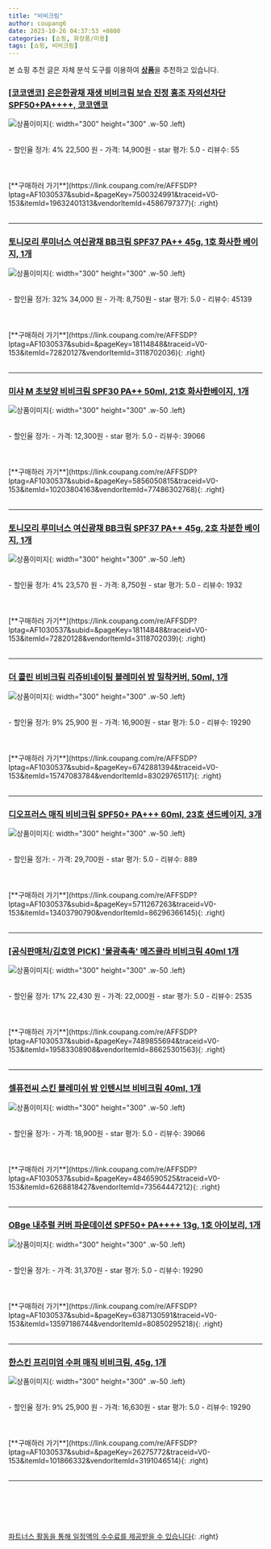 ```yaml
---
title: "비비크림"
author: coupang6
date: 2023-10-26 04:37:53 +0800
categories: [쇼핑, 화장품/미용]
tags: [쇼핑, 비비크림]
---
```


본 쇼핑 추천 글은 자체 분석 도구를 이용하여 [**상품**](https://link.coupang.com/a/bao1ui)을 추천하고 있습니다.

### [[코코앤코] 은은한광채 재생 비비크림 보습 진정 홍조 자외선차단 SPF50+PA++++, 코코앤코](https://link.coupang.com/re/AFFSDP?lptag=AF1030537&subid=&pageKey=7500324991&traceid=V0-153&itemId=19632401313&vendorItemId=4586797377)

![상품이미지](https://thumbnail9.coupangcdn.com/thumbnails/remote/230x230ex/image/vendor_inventory/97cd/7e85b4d33b6f04fa52d5a0086a119b926fc9c69626423b080c109e119312.jpg){: width="300" height="300" .w-50 .left}


<br>
- 할인율 정가: 4%  22,500   원
- 가격: 14,900원
- star 평가: 5.0
- 리뷰수: 55
<br>
<br>
<br>
<br>
[**구매하러 가기**](https://link.coupang.com/re/AFFSDP?lptag=AF1030537&subid=&pageKey=7500324991&traceid=V0-153&itemId=19632401313&vendorItemId=4586797377){: .right}
<br>
<br>

---

### [토니모리 루미너스 여신광채 BB크림 SPF37 PA++ 45g, 1호 화사한 베이지, 1개](https://link.coupang.com/re/AFFSDP?lptag=AF1030537&subid=&pageKey=18114848&traceid=V0-153&itemId=72820127&vendorItemId=3118702036)

![상품이미지](https://thumbnail8.coupangcdn.com/thumbnails/remote/230x230ex/image/retail/images/8649722833692747-d1f5401b-76e7-4b66-ad51-447a59fe4a09.jpg){: width="300" height="300" .w-50 .left}


<br>
- 할인율 정가: 32%  34,000   원
- 가격: 8,750원
- star 평가: 5.0
- 리뷰수: 45139
<br>
<br>
<br>
<br>
[**구매하러 가기**](https://link.coupang.com/re/AFFSDP?lptag=AF1030537&subid=&pageKey=18114848&traceid=V0-153&itemId=72820127&vendorItemId=3118702036){: .right}
<br>
<br>

---

### [미샤 M 초보양 비비크림 SPF30 PA++ 50ml, 21호 화사한베이지, 1개](https://link.coupang.com/re/AFFSDP?lptag=AF1030537&subid=&pageKey=5856050815&traceid=V0-153&itemId=10203804163&vendorItemId=77486302768)

![상품이미지](https://thumbnail8.coupangcdn.com/thumbnails/remote/230x230ex/image/retail/images/9087283097870992-eda82d3c-91ec-4671-a05a-1f393e10db34.jpg){: width="300" height="300" .w-50 .left}


<br>
- 할인율 정가: 
- 가격: 12,300원
- star 평가: 5.0
- 리뷰수: 39066
<br>
<br>
<br>
<br>
[**구매하러 가기**](https://link.coupang.com/re/AFFSDP?lptag=AF1030537&subid=&pageKey=5856050815&traceid=V0-153&itemId=10203804163&vendorItemId=77486302768){: .right}
<br>
<br>

---

### [토니모리 루미너스 여신광채 BB크림 SPF37 PA++ 45g, 2호 차분한 베이지, 1개](https://link.coupang.com/re/AFFSDP?lptag=AF1030537&subid=&pageKey=18114848&traceid=V0-153&itemId=72820128&vendorItemId=3118702039)

![상품이미지](https://thumbnail10.coupangcdn.com/thumbnails/remote/230x230ex/image/retail/images/1249378341046684-6cc25e91-7217-444f-b969-823012801732.jpg){: width="300" height="300" .w-50 .left}


<br>
- 할인율 정가: 4%  23,570   원
- 가격: 8,750원
- star 평가: 5.0
- 리뷰수: 1932
<br>
<br>
<br>
<br>
[**구매하러 가기**](https://link.coupang.com/re/AFFSDP?lptag=AF1030537&subid=&pageKey=18114848&traceid=V0-153&itemId=72820128&vendorItemId=3118702039){: .right}
<br>
<br>

---

### [더 콜린 비비크림 리쥬비네이팅 블레미쉬 밤 밀착커버, 50ml, 1개](https://link.coupang.com/re/AFFSDP?lptag=AF1030537&subid=&pageKey=6742881394&traceid=V0-153&itemId=15747083784&vendorItemId=83029765117)

![상품이미지](https://thumbnail7.coupangcdn.com/thumbnails/remote/230x230ex/image/vendor_inventory/46d1/5ae3a331ff5b69c4a2e4c773b8d867e6166252d013c986f830c45e43b7f0.jpg){: width="300" height="300" .w-50 .left}


<br>
- 할인율 정가: 9%  25,900   원
- 가격: 16,900원
- star 평가: 5.0
- 리뷰수: 19290
<br>
<br>
<br>
<br>
[**구매하러 가기**](https://link.coupang.com/re/AFFSDP?lptag=AF1030537&subid=&pageKey=6742881394&traceid=V0-153&itemId=15747083784&vendorItemId=83029765117){: .right}
<br>
<br>

---

### [디오프러스 매직 비비크림 SPF50+ PA+++ 60ml, 23호 샌드베이지, 3개](https://link.coupang.com/re/AFFSDP?lptag=AF1030537&subid=&pageKey=5711267263&traceid=V0-153&itemId=13403790790&vendorItemId=86296366145)

![상품이미지](https://thumbnail9.coupangcdn.com/thumbnails/remote/230x230ex/image/retail/images/a5a3777a-9028-44aa-bc04-5f66d23bfb5d7109024029519566023.png){: width="300" height="300" .w-50 .left}


<br>
- 할인율 정가: 
- 가격: 29,700원
- star 평가: 5.0
- 리뷰수: 889
<br>
<br>
<br>
<br>
[**구매하러 가기**](https://link.coupang.com/re/AFFSDP?lptag=AF1030537&subid=&pageKey=5711267263&traceid=V0-153&itemId=13403790790&vendorItemId=86296366145){: .right}
<br>
<br>

---

### [[공식판매처/김호영 PICK] '물광촉촉' 메즈클라 비비크림 40ml 1개](https://link.coupang.com/re/AFFSDP?lptag=AF1030537&subid=&pageKey=7489855694&traceid=V0-153&itemId=19583308908&vendorItemId=86625301563)

![상품이미지](https://thumbnail10.coupangcdn.com/thumbnails/remote/230x230ex/image/vendor_inventory/ca2f/eb0e21ec3f06aa0561939e9b99761057b12a879c6f3f0c0607f0aabeab49.jpg){: width="300" height="300" .w-50 .left}


<br>
- 할인율 정가: 17%  22,430   원
- 가격: 22,000원
- star 평가: 5.0
- 리뷰수: 2535
<br>
<br>
<br>
<br>
[**구매하러 가기**](https://link.coupang.com/re/AFFSDP?lptag=AF1030537&subid=&pageKey=7489855694&traceid=V0-153&itemId=19583308908&vendorItemId=86625301563){: .right}
<br>
<br>

---

### [셀퓨전씨 스킨 블레미쉬 밤 인텐시브 비비크림 40ml, 1개](https://link.coupang.com/re/AFFSDP?lptag=AF1030537&subid=&pageKey=4846590525&traceid=V0-153&itemId=6268818427&vendorItemId=73564447212)

![상품이미지](https://thumbnail10.coupangcdn.com/thumbnails/remote/230x230ex/image/retail/images/3011770574692117-bbccf73b-2e04-413c-9ec6-bcdd356fcf05.jpg){: width="300" height="300" .w-50 .left}


<br>
- 할인율 정가: 
- 가격: 18,900원
- star 평가: 5.0
- 리뷰수: 39066
<br>
<br>
<br>
<br>
[**구매하러 가기**](https://link.coupang.com/re/AFFSDP?lptag=AF1030537&subid=&pageKey=4846590525&traceid=V0-153&itemId=6268818427&vendorItemId=73564447212){: .right}
<br>
<br>

---

### [OBge 내추럴 커버 파운데이션 SPF50+ PA++++ 13g, 1호 아이보리, 1개](https://link.coupang.com/re/AFFSDP?lptag=AF1030537&subid=&pageKey=6387130591&traceid=V0-153&itemId=13597186744&vendorItemId=80850295218)

![상품이미지](https://thumbnail8.coupangcdn.com/thumbnails/remote/230x230ex/image/retail/images/585767078275668-40350e3f-d9f2-45cd-8933-f206f610fc49.jpg){: width="300" height="300" .w-50 .left}


<br>
- 할인율 정가: 
- 가격: 31,370원
- star 평가: 5.0
- 리뷰수: 19290
<br>
<br>
<br>
<br>
[**구매하러 가기**](https://link.coupang.com/re/AFFSDP?lptag=AF1030537&subid=&pageKey=6387130591&traceid=V0-153&itemId=13597186744&vendorItemId=80850295218){: .right}
<br>
<br>

---

### [한스킨 프리미엄 수퍼 매직 비비크림, 45g, 1개](https://link.coupang.com/re/AFFSDP?lptag=AF1030537&subid=&pageKey=26275772&traceid=V0-153&itemId=101866332&vendorItemId=3191046514)

![상품이미지](https://thumbnail7.coupangcdn.com/thumbnails/remote/230x230ex/image/retail/images/9090445651834781-49a7f97e-f11d-440c-92e5-b04e43fff574.jpg){: width="300" height="300" .w-50 .left}


<br>
- 할인율 정가: 9%  25,900   원
- 가격: 16,630원
- star 평가: 5.0
- 리뷰수: 19290
<br>
<br>
<br>
<br>
[**구매하러 가기**](https://link.coupang.com/re/AFFSDP?lptag=AF1030537&subid=&pageKey=26275772&traceid=V0-153&itemId=101866332&vendorItemId=3191046514){: .right}
<br>
<br>

---
<br><br><br><br><br> [파트너스 활동을 통해 일정액의 수수료를 제공받을 수 있습니다](https://link.coupang.com/a/bao1ui){: .right}